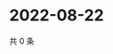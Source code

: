 # 2022-08-22

共 0 条

<!-- BEGIN WEIBO -->
<!-- 最后更新时间 Mon Aug 22 2022 03:13:25 GMT+0800 (China Standard Time) -->

<!-- END WEIBO -->
